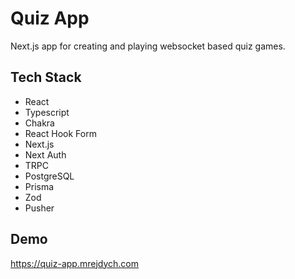 # Quiz App

Next.js app for creating and playing websocket based quiz games.

## Tech Stack

- React
- Typescript
- Chakra
- React Hook Form
- Next.js
- Next Auth
- TRPC
- PostgreSQL
- Prisma
- Zod
- Pusher

## Demo

https://quiz-app.mrejdych.com

